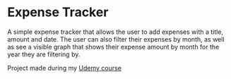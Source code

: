 # Expense Tracker
A simple expense tracker that allows the user to add expenses with a title, amount and date. The user can also filter their expenses by month, as well as see a visible graph that shows their expense amount by month for the year they are filtering by.

Project made during my [Udemy course](https://www.udemy.com/course/react-the-complete-guide-incl-redux/)

